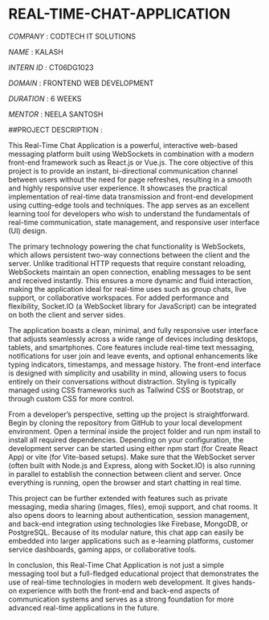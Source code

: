 # REAL-TIME-CHAT-APPLICATION

*COMPANY* : CODTECH IT SOLUTIONS

*NAME* : KALASH

*INTERN ID* : CT06DG1023

*DOMAIN* : FRONTEND WEB DEVELOPMENT

*DURATION* : 6 WEEKS

*MENTOR* : NEELA SANTOSH

##PROJECT DESCRIPTION : 

This Real-Time Chat Application is a powerful, interactive web-based messaging platform built using WebSockets in combination with a modern front-end framework such as React.js or Vue.js. The core objective of this project is to provide an instant, bi-directional communication channel between users without the need for page refreshes, resulting in a smooth and highly responsive user experience. It showcases the practical implementation of real-time data transmission and front-end development using cutting-edge tools and techniques. The app serves as an excellent learning tool for developers who wish to understand the fundamentals of real-time communication, state management, and responsive user interface (UI) design.

The primary technology powering the chat functionality is WebSockets, which allows persistent two-way connections between the client and the server. Unlike traditional HTTP requests that require constant reloading, WebSockets maintain an open connection, enabling messages to be sent and received instantly. This ensures a more dynamic and fluid interaction, making the application ideal for real-time uses such as group chats, live support, or collaborative workspaces. For added performance and flexibility, Socket.IO (a WebSocket library for JavaScript) can be integrated on both the client and server sides.

The application boasts a clean, minimal, and fully responsive user interface that adjusts seamlessly across a wide range of devices including desktops, tablets, and smartphones. Core features include real-time text messaging, notifications for user join and leave events, and optional enhancements like typing indicators, timestamps, and message history. The front-end interface is designed with simplicity and usability in mind, allowing users to focus entirely on their conversations without distraction. Styling is typically managed using CSS frameworks such as Tailwind CSS or Bootstrap, or through custom CSS for more control.

From a developer’s perspective, setting up the project is straightforward. Begin by cloning the repository from GitHub to your local development environment. Open a terminal inside the project folder and run npm install to install all required dependencies. Depending on your configuration, the development server can be started using either npm start (for Create React App) or vite (for Vite-based setups). Make sure that the WebSocket server (often built with Node.js and Express, along with Socket.IO) is also running in parallel to establish the connection between client and server. Once everything is running, open the browser and start chatting in real time.

This project can be further extended with features such as private messaging, media sharing (images, files), emoji support, and chat rooms. It also opens doors to learning about authentication, session management, and back-end integration using technologies like Firebase, MongoDB, or PostgreSQL. Because of its modular nature, this chat app can easily be embedded into larger applications such as e-learning platforms, customer service dashboards, gaming apps, or collaborative tools.

In conclusion, this Real-Time Chat Application is not just a simple messaging tool but a full-fledged educational project that demonstrates the use of real-time technologies in modern web development. It gives hands-on experience with both the front-end and back-end aspects of communication systems and serves as a strong foundation for more advanced real-time applications in the future.
